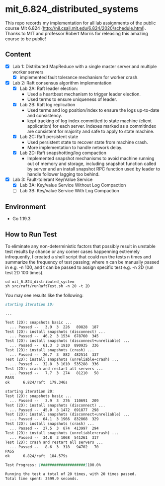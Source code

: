 # mit_6.824_distributed_systems
This repo records my implementation for all lab assignments of the public course Mit 6.824 (http://nil.csail.mit.edu/6.824/2020/schedule.html). Thanks to MIT and professor Robert Morris for releasing this amazing course to be public!


## Content
- [x] Lab 1: Distributed MapReduce with a single master server and multiple worker servers
  - [x] implemented fault tolerance mechanism for worker crash.
- [x] Lab 2: Raft consensus algorithm implementation
  - [x] Lab 2A: Raft leader election:
    - Used a heartbeat mechanism to trigger leader election.
    - Used terms to ensure uniqueness of leader.
  - [x] Lab 2B: Raft log replication
    - Used terms and log position/index to ensure the logs up-to-date and consistency.
    - kept tracking of log index committed to state machine (client application) for each server. Indexes marked as a commitIndex are consistent for majority and safe to apply to state machine.
  - [x] Lab 2C: Raft persistent state
    - Used persistent state to recover state from machine crash.
    - More implementation to handle network delay.
  - [x] Lab 2D: Raft snapshotting/log compaction
    - Implemented snapshot mechanisms to avoid machine running out of memory and storage, including snapshot function called by server and an install snapshot RPC function used by leader to handle follower lagging too behind.
  
- [x] Lab 3: Fault-tolerant Key/Value Service
  - [x] Lab 3A: Key/value Service Without Log Compaction
  - [ ] Lab 3B: Key/value Service With Log Compaction

## Environment

- Go 1.19.3

## How to Run Test
To eliminate any non-deterministic factors that possibly result in unstable test results by chance or any corner cases happenning extremely infrequently, I created a shell script that could run the tests n times and summarize the frequency of test passing; where n can be manually passed in e.g. -n 100, and t can be passed to assign specific test e.g. -n 2D (run test 2D 100 times).

```shell
cd mit_6.824_distributed_system
sh src/raft/runRaftTest.sh -n 20 -t 2D
```
You may see results like the following:
```markdown
starting iteration 19: 

...

Test (2D): snapshots basic ...
  ... Passed --   3.9  3  226   89828  187
Test (2D): install snapshots (disconnect) ...
  ... Passed --  46.2  3 1534  678760  345
Test (2D): install snapshots (disconnect+unreliable) ...
  ... Passed --  61.3  3 1910  890935  336
Test (2D): install snapshots (crash) ...
  ... Passed --  26.7  3  882  482514  337
Test (2D): install snapshots (unreliable+crash) ...
  ... Passed --  32.8  3 1010  535288  336
Test (2D): crash and restart all servers ...
  ... Passed --   7.7  3  274   81210   58
PASS
ok  	6.824/raft	179.346s

starting iteration 20: 
Test (2D): snapshots basic ...
  ... Passed --   3.9  3  276  110691  209
Test (2D): install snapshots (disconnect) ...
  ... Passed --  45.0  3 1472  691877  298
Test (2D): install snapshots (disconnect+unreliable) ...
  ... Passed --  64.1  3 1966  832868  329
Test (2D): install snapshots (crash) ...
  ... Passed --  27.5  3  874  413997  294
Test (2D): install snapshots (unreliable+crash) ...
  ... Passed --  34.8  3 1068  541261  317
Test (2D): crash and restart all servers ...
  ... Passed --   8.6  3  318   94702   70
PASS
ok  	6.824/raft	184.579s

Test Progress: [####################]100.0%

Running the test a total of 20 times, with 20 times passed. 
Total time spent: 3599.9 seconds.
```
